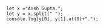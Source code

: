 
        let x ="Ansh Gupta.";
        let y = x.split(" ");
        console.log(y[0], y[1].at(0)+".");
